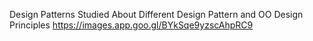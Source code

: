 Design Patterns 
Studied About Different Design Pattern and OO Design Principles
https://images.app.goo.gl/BYkSqe9yzscAhpRC9
